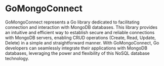 # GoMongoConnect

GoMongoConnect represents a Go library dedicated to facilitating connection and interaction with MongoDB databases. This library provides an intuitive and efficient way to establish secure and reliable connections with MongoDB servers, enabling CRUD operations (Create, Read, Update, Delete) in a simple and straightforward manner. With GoMongoConnect, Go developers can seamlessly integrate their applications with MongoDB databases, leveraging the power and flexibility of this NoSQL database technology.
